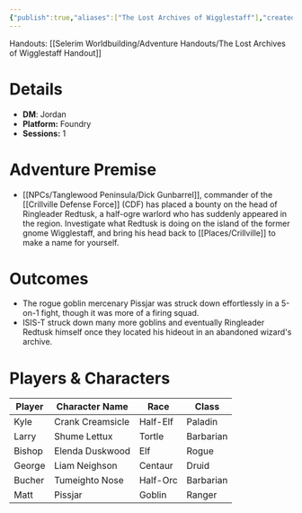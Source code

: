 ```yaml
---
{"publish":true,"aliases":["The Lost Archives of Wigglestaff"],"created":"2025-10-16T09:27:58.000-04:00","modified":"2025-10-16T14:52:33.072-04:00","published":"2025-10-16T14:52:33.072-04:00","cssclasses":"","DM":"Jordan","Players":["Kyle","Larry","Bishop","George","Bucher","Matt"],"Platform":"Foundry","Sessions":1,"Start Date":"2024-05-02"}
---
```


Handouts:
[[Selerim Worldbuilding/Adventure Handouts/The Lost Archives of Wigglestaff Handout]]

# Details
- **DM**: Jordan
- **Platform:** Foundry
- **Sessions:** 1

# Adventure Premise
- [[NPCs/Tanglewood Peninsula/Dick Gunbarrel]], commander of the [[Crillville Defense Force]] (CDF) has placed a bounty on the head of Ringleader Redtusk, a half-ogre warlord who has suddenly appeared in the region. Investigate what Redtusk is doing on the island of the former gnome Wigglestaff, and bring his head back to [[Places/Crillville]] to make a name for yourself.

# Outcomes
- The rogue goblin mercenary Pissjar was struck down effortlessly in a 5-on-1 fight, though it was more of a firing squad.
- ISIS-T struck down many more goblins and eventually Ringleader Redtusk himself once they located his hideout in an abandoned wizard's archive.

# Players & Characters
| Player              | Character Name   | Race     | Class     |
| ------------------- | ---------------- | -------- | --------- |
| Kyle | Crank Creamsicle | Half-Elf | Paladin   |
| Larry | Shume Lettux     | Tortle   | Barbarian |
| Bishop | Elenda Duskwood  | Elf      | Rogue     |
| George | Liam Neighson    | Centaur  | Druid     |
| Bucher | Tumeighto Nose   | Half-Orc | Barbarian |
| Matt | Pissjar          | Goblin   | Ranger    |
